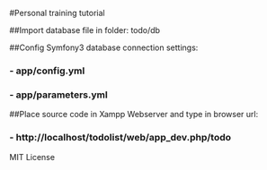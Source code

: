 #Personal training tutorial

##Import database file in folder: todo/db

##Config Symfony3 database connection settings:

### - app/config.yml
### - app/parameters.yml

##Place source code in Xampp Webserver and type in browser url:

### - http://localhost/todolist/web/app_dev.php/todo

MIT License
